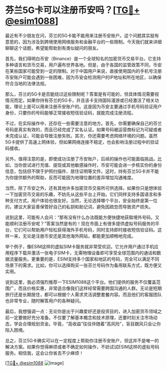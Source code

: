 # 芬兰5G卡可以注册币安吗？[[TG💪+ @esim1088](https://t.me/s/esim1088)]

最近有不少朋友在问，芬兰的5G卡能不能用来注册币安账户。这个问题其实挺有意思的，因为涉及到跨境使用网络服务和金融平台的一些限制。今天我们就来详细聊聊这个话题，希望能帮助到有类似疑问的朋友。

首先，我们得明白币安（Binance）是一个全球知名的加密货币交易平台。它支持多种语言和货币交易，用户遍布世界各地。但是，由于各国的监管政策不同，币安在某些国家可能受到一定的限制。对于中国用户来说，直接使用国内的手机号注册币安账户可能会遇到一些困难，因为币安会检测用户的IP地址和所在地区，以确保符合当地的法律法规。

那么，芬兰的5G卡是否能绕过这些限制呢？答案是有可能的，但具体情况需要视情况而定。如果你持有芬兰的5G卡，并且该卡支持国际漫游或已经激活了相关功能，理论上是可以用来注册币安账户的。这是因为币安主要通过手机号码验证用户身份，只要你的号码能够正常接收短信验证码，就能完成注册流程。

不过，在实际操作中，还存在一些需要注意的地方。首先，你需要确保自己的芬兰号码是真实有效的，而且已经完成了实名认证。如果号码被运营商标记为可疑或者未完成认证，可能会导致注册失败。其次，你还需要考虑网络环境的问题。虽然5G卡提供了高速上网体验，但如果网络连接不稳定，也会影响注册过程中的验证码接收。

另外，值得注意的是，即使成功注册了币安账户，后续的操作也可能面临挑战。比如，当你尝试进行充值、提现或其他敏感操作时，币安可能会进一步核实你的身份信息，包括但不限于护照扫描件、居住证明等文件。这时，持有芬兰5G卡并不能为你提供额外的帮助，反而可能因为地理位置的差异增加沟通难度。

当然，除了币安之外，还有其他许多加密货币交易所可供选择。如果你只是想体验一下加密货币交易的乐趣，不妨先从这些平台上开始。它们同样支持多国语言和多种支付方式，用户体验也很友好。当然，无论选择哪个平台，安全始终是第一位的。建议大家妥善保管好自己的私钥和助记词，避免因疏忽而导致资产损失。

说到这里，可能有人会问：“那有没有什么办法既能方便快捷地获取境外号码，又能顺利注册币安呢？”答案当然是有的！现在市面上有很多提供虚拟号码服务的平台，它们可以帮助用户轻松获得海外手机号码，同时支持即时接收短信验证码。这样一来，无论是注册币安还是其他海外网站，都能更加顺畅地完成。

举个例子，像ESIM这样的虚拟SIM卡服务就非常受欢迎。它允许用户通过手机应用程序下载并激活一张电子SIM卡，无需物理设备即可享受全球范围内的通话和数据流量服务。更重要的是，ESIM支持多个国家和地区的号码，完全可以满足不同场景下的需求。比如，你可以选择购买一张芬兰号码作为备用联系方式，既方便又实用。

说到这里，我必须强烈推荐一下ESIM1088这个平台。他们提供的服务不仅覆盖范围广，而且价格实惠，非常适合像我们这样经常需要跨国沟通的人群。无论是短期旅行还是长期居住，都可以根据个人需求灵活调整套餐内容。而且他们的客服团队也非常专业，随时解答用户的各种疑问。

最后，我想强调一点：无论你是出于兴趣爱好还是投资目的，进入加密货币领域之前一定要做好充分准备。不仅要了解基本概念和技术原理，还要时刻关注市场动态，学会合理规划资金。毕竟，“高收益”往往伴随着“高风险”，盲目跟风只会让你陷入困境。

总之，芬兰5G卡确实可以在一定程度上帮助你注册币安账户，但这并不是唯一的解决方案。如果你觉得麻烦或者不确定如何操作，不妨试试ESIM这样的虚拟号码服务。相信我，这会让你省去不少麻烦！

[[TG💪+ @esim1088](https://t.me/s/esim1088) ![Image](https://i.postimg.cc/4NQfJmqS/Snipaste-2025-05-13-00-14-12.png)]